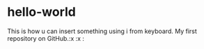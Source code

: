 # hello-world
This is how u can insert something using i from keyboard. My first repository on GitHub.:x
:x
:

